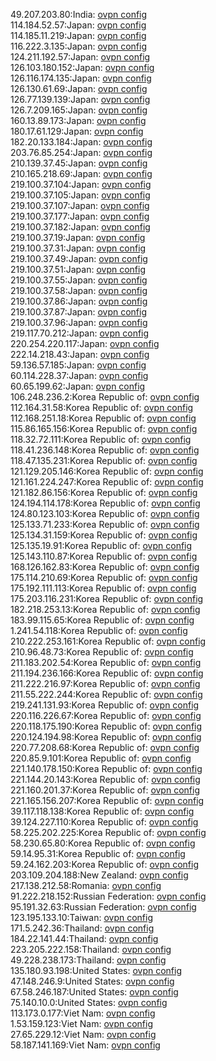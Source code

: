 49.207.203.80:India: [ovpn config](vpn/49_207_203_80.ovpn)  
114.184.52.57:Japan: [ovpn config](vpn/114_184_52_57.ovpn)  
114.185.11.219:Japan: [ovpn config](vpn/114_185_11_219.ovpn)  
116.222.3.135:Japan: [ovpn config](vpn/116_222_3_135.ovpn)  
124.211.192.57:Japan: [ovpn config](vpn/124_211_192_57.ovpn)  
126.103.180.152:Japan: [ovpn config](vpn/126_103_180_152.ovpn)  
126.116.174.135:Japan: [ovpn config](vpn/126_116_174_135.ovpn)  
126.130.61.69:Japan: [ovpn config](vpn/126_130_61_69.ovpn)  
126.77.139.139:Japan: [ovpn config](vpn/126_77_139_139.ovpn)  
126.7.209.165:Japan: [ovpn config](vpn/126_7_209_165.ovpn)  
160.13.89.173:Japan: [ovpn config](vpn/160_13_89_173.ovpn)  
180.17.61.129:Japan: [ovpn config](vpn/180_17_61_129.ovpn)  
182.20.133.184:Japan: [ovpn config](vpn/182_20_133_184.ovpn)  
203.76.85.254:Japan: [ovpn config](vpn/203_76_85_254.ovpn)  
210.139.37.45:Japan: [ovpn config](vpn/210_139_37_45.ovpn)  
210.165.218.69:Japan: [ovpn config](vpn/210_165_218_69.ovpn)  
219.100.37.104:Japan: [ovpn config](vpn/219_100_37_104.ovpn)  
219.100.37.105:Japan: [ovpn config](vpn/219_100_37_105.ovpn)  
219.100.37.107:Japan: [ovpn config](vpn/219_100_37_107.ovpn)  
219.100.37.177:Japan: [ovpn config](vpn/219_100_37_177.ovpn)  
219.100.37.182:Japan: [ovpn config](vpn/219_100_37_182.ovpn)  
219.100.37.19:Japan: [ovpn config](vpn/219_100_37_19.ovpn)  
219.100.37.31:Japan: [ovpn config](vpn/219_100_37_31.ovpn)  
219.100.37.49:Japan: [ovpn config](vpn/219_100_37_49.ovpn)  
219.100.37.51:Japan: [ovpn config](vpn/219_100_37_51.ovpn)  
219.100.37.55:Japan: [ovpn config](vpn/219_100_37_55.ovpn)  
219.100.37.58:Japan: [ovpn config](vpn/219_100_37_58.ovpn)  
219.100.37.86:Japan: [ovpn config](vpn/219_100_37_86.ovpn)  
219.100.37.87:Japan: [ovpn config](vpn/219_100_37_87.ovpn)  
219.100.37.96:Japan: [ovpn config](vpn/219_100_37_96.ovpn)  
219.117.70.212:Japan: [ovpn config](vpn/219_117_70_212.ovpn)  
220.254.220.117:Japan: [ovpn config](vpn/220_254_220_117.ovpn)  
222.14.218.43:Japan: [ovpn config](vpn/222_14_218_43.ovpn)  
59.136.57.185:Japan: [ovpn config](vpn/59_136_57_185.ovpn)  
60.114.228.37:Japan: [ovpn config](vpn/60_114_228_37.ovpn)  
60.65.199.62:Japan: [ovpn config](vpn/60_65_199_62.ovpn)  
106.248.236.2:Korea Republic of: [ovpn config](vpn/106_248_236_2.ovpn)  
112.164.31.58:Korea Republic of: [ovpn config](vpn/112_164_31_58.ovpn)  
112.168.251.18:Korea Republic of: [ovpn config](vpn/112_168_251_18.ovpn)  
115.86.165.156:Korea Republic of: [ovpn config](vpn/115_86_165_156.ovpn)  
118.32.72.111:Korea Republic of: [ovpn config](vpn/118_32_72_111.ovpn)  
118.41.236.148:Korea Republic of: [ovpn config](vpn/118_41_236_148.ovpn)  
118.47.135.231:Korea Republic of: [ovpn config](vpn/118_47_135_231.ovpn)  
121.129.205.146:Korea Republic of: [ovpn config](vpn/121_129_205_146.ovpn)  
121.161.224.247:Korea Republic of: [ovpn config](vpn/121_161_224_247.ovpn)  
121.182.86.156:Korea Republic of: [ovpn config](vpn/121_182_86_156.ovpn)  
124.194.114.178:Korea Republic of: [ovpn config](vpn/124_194_114_178.ovpn)  
124.80.123.103:Korea Republic of: [ovpn config](vpn/124_80_123_103.ovpn)  
125.133.71.233:Korea Republic of: [ovpn config](vpn/125_133_71_233.ovpn)  
125.134.31.159:Korea Republic of: [ovpn config](vpn/125_134_31_159.ovpn)  
125.135.19.91:Korea Republic of: [ovpn config](vpn/125_135_19_91.ovpn)  
125.143.110.87:Korea Republic of: [ovpn config](vpn/125_143_110_87.ovpn)  
168.126.162.83:Korea Republic of: [ovpn config](vpn/168_126_162_83.ovpn)  
175.114.210.69:Korea Republic of: [ovpn config](vpn/175_114_210_69.ovpn)  
175.192.111.113:Korea Republic of: [ovpn config](vpn/175_192_111_113.ovpn)  
175.203.116.231:Korea Republic of: [ovpn config](vpn/175_203_116_231.ovpn)  
182.218.253.13:Korea Republic of: [ovpn config](vpn/182_218_253_13.ovpn)  
183.99.115.65:Korea Republic of: [ovpn config](vpn/183_99_115_65.ovpn)  
1.241.54.118:Korea Republic of: [ovpn config](vpn/1_241_54_118.ovpn)  
210.222.253.161:Korea Republic of: [ovpn config](vpn/210_222_253_161.ovpn)  
210.96.48.73:Korea Republic of: [ovpn config](vpn/210_96_48_73.ovpn)  
211.183.202.54:Korea Republic of: [ovpn config](vpn/211_183_202_54.ovpn)  
211.194.236.166:Korea Republic of: [ovpn config](vpn/211_194_236_166.ovpn)  
211.222.216.97:Korea Republic of: [ovpn config](vpn/211_222_216_97.ovpn)  
211.55.222.244:Korea Republic of: [ovpn config](vpn/211_55_222_244.ovpn)  
219.241.131.93:Korea Republic of: [ovpn config](vpn/219_241_131_93.ovpn)  
220.116.226.67:Korea Republic of: [ovpn config](vpn/220_116_226_67.ovpn)  
220.118.175.190:Korea Republic of: [ovpn config](vpn/220_118_175_190.ovpn)  
220.124.194.98:Korea Republic of: [ovpn config](vpn/220_124_194_98.ovpn)  
220.77.208.68:Korea Republic of: [ovpn config](vpn/220_77_208_68.ovpn)  
220.85.9.101:Korea Republic of: [ovpn config](vpn/220_85_9_101.ovpn)  
221.140.178.150:Korea Republic of: [ovpn config](vpn/221_140_178_150.ovpn)  
221.144.20.143:Korea Republic of: [ovpn config](vpn/221_144_20_143.ovpn)  
221.160.201.37:Korea Republic of: [ovpn config](vpn/221_160_201_37.ovpn)  
221.165.156.207:Korea Republic of: [ovpn config](vpn/221_165_156_207.ovpn)  
39.117.118.138:Korea Republic of: [ovpn config](vpn/39_117_118_138.ovpn)  
39.124.227.110:Korea Republic of: [ovpn config](vpn/39_124_227_110.ovpn)  
58.225.202.225:Korea Republic of: [ovpn config](vpn/58_225_202_225.ovpn)  
58.230.65.80:Korea Republic of: [ovpn config](vpn/58_230_65_80.ovpn)  
59.14.95.31:Korea Republic of: [ovpn config](vpn/59_14_95_31.ovpn)  
59.24.162.203:Korea Republic of: [ovpn config](vpn/59_24_162_203.ovpn)  
203.109.204.188:New Zealand: [ovpn config](vpn/203_109_204_188.ovpn)  
217.138.212.58:Romania: [ovpn config](vpn/217_138_212_58.ovpn)  
91.222.218.152:Russian Federation: [ovpn config](vpn/91_222_218_152.ovpn)  
95.191.32.63:Russian Federation: [ovpn config](vpn/95_191_32_63.ovpn)  
123.195.133.10:Taiwan: [ovpn config](vpn/123_195_133_10.ovpn)  
171.5.242.36:Thailand: [ovpn config](vpn/171_5_242_36.ovpn)  
184.22.141.44:Thailand: [ovpn config](vpn/184_22_141_44.ovpn)  
223.205.222.158:Thailand: [ovpn config](vpn/223_205_222_158.ovpn)  
49.228.238.173:Thailand: [ovpn config](vpn/49_228_238_173.ovpn)  
135.180.93.198:United States: [ovpn config](vpn/135_180_93_198.ovpn)  
47.148.246.9:United States: [ovpn config](vpn/47_148_246_9.ovpn)  
67.58.246.187:United States: [ovpn config](vpn/67_58_246_187.ovpn)  
75.140.10.0:United States: [ovpn config](vpn/75_140_10_0.ovpn)  
113.173.0.177:Viet Nam: [ovpn config](vpn/113_173_0_177.ovpn)  
1.53.159.123:Viet Nam: [ovpn config](vpn/1_53_159_123.ovpn)  
27.65.229.12:Viet Nam: [ovpn config](vpn/27_65_229_12.ovpn)  
58.187.141.169:Viet Nam: [ovpn config](vpn/58_187_141_169.ovpn)  
